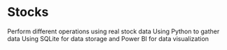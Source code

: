 # Stocks
Perform different operations using real stock data
Using Python to gather data
Using SQLite for data storage and Power BI for data visualization
